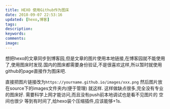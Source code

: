 ```yaml
---
title: HEXO 使用Github作为图床
date: 2018-09-07 22:53:16
updated: [hexo,博客]
tags:
description:
keywords:
comments:
image:
---
```

想把hexo的文章同步到博客园,但是文章的图片使用本地链接,在博客园就不能使用了,使用图床时发现.国内的图床都需要身份验证,不是很喜欢这样,所以暂时就使用github的page直接作为图床吧.
<!--more-->
直接把图片链接改为`https://yourname.github.io/images/xxx.png`
然后图片放在source下的images文件夹内(便于管理)
就这样.
这样做缺点很多,完全没有专业的图床好.
需要科学上网才能访问,而且没有push前本地调试也是看不见图片的
空间也很少
等到有时间了,给hexo装个压缩插件,应该能够+1s.